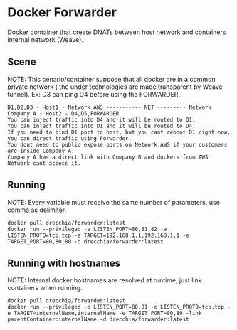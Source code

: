 # Docker Forwarder
Docker container that create DNATs between host network and containers internal network (Weave). 

Scene
-----
NOTE: This cenario/container suppose that all docker are in a common private network ( the under technologies are made transparent by Weave tunnel). Ex: D3 can ping D4 before using the FORWARDER.
    
    D1,D2,D3 - Host1 - Network AWS ----------- NET --------- Network Company A - Host2 - D4,D5,FORWARDER
    You can inject traffic into D4 and it will be routed to D1.
    You can inject traffic into D1 and it will be routed to D4.
    If you need to bind D1 port to host, but you cant reboot D1 right now, you can direct traffic using Forwarder.
    You dont need to public expose ports on Network AWS if your customers are inside Company A.
    Company A has a direct link with Company B and dockers from AWS Network cant access it.
    

Running
-------

NOTE: Every variable must receive the same number of parameters, use comma as delimiter.

    docker pull drecchia/forwarder:latest
    docker run --privileged -e LISTEN_PORT=80,81,82 -e LISTEN_PROTO=tcp,tcp -e TARGET=192.168.1.1,192.168.1.1 -e TARGET_PORT=80,80,80 -d drecchia/forwarder:latest

Running with hostnames
----------------------

NOTE: Internal docker hostnames are resolved at runtime, just link containers when running.

    docker pull drecchia/forwarder:latest
    docker run --privileged -e LISTEN_PORT=80,81 -e LISTEN_PROTO=tcp,tcp -e TARGET=internalName,internalName -e TARGET_PORT=80,80 -link parentContainer:internalName -d drecchia/forwarder:latest
    
